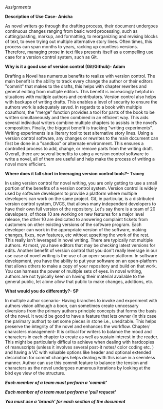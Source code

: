 
*Assignments*


**Description of Use Case- Anisha**

As novel writers go through the drafting process, their document undergoes continuous changes ranging from basic word processing, such as cutting/pasting, markup, and formatting, to reorganizing and revising blocks of text, to even trying out multiple alternative story lines. Often times, this process can span months to years, racking up countless versions. Therefore, managing prose in text files presents itself as a compelling use case for a version control system, such as Git.  

**Why is it a good use of version control (Git/Github)- Adam**

Drafting a Novel has numerous benefits to realize with version control. The main benefit is the ability to track every change the author or their editors "commit" that makes to the drafts, this helps with chapter rewrites and general editing from multiple editors. This benefit is increasingly helpful in situations with multiple authors and contributors. Version control also helps with backups of writing drafts. This enables a level of security to ensure the authors work is adequately saved. In regards to a book with multiple coauthors, the "merge" function provides a tool for parts of the book to be written simultaneously and then combined in an efficient way. This aids several individual writers combine multiple chapters to assists in the novel’s composition. Finally, the biggest benefit is tracking "writing experiments". Writing experiments is a literary tool to test alternative story lines. Using a version control software, any changes or rewrites to the main document can first be done in a "sandbox" or alternate environment. This ensures a controlled process to add, change, or remove parts from the writing draft. Overall, there are several benefits to using a version control software to write a novel, all of them are useful and help make the process of writing a novel more efficient.

**Where does it fall short in leveraging version control tools?- Tracey**

In using version control for novel writing, you are only getting to use a small portion of the benefits of a version control system. Version control is widely used by software developers to provide a platform where multiple developers can work on the same project. Git, in particular, is a distributed version control system, DVCS, that allows many independent developers to have their own full version of the repository. Let's say there is a team of 20 developers, of those 10 are working on new features for a major level release, the other 10 are dedicated to answering complaint tickets from customers on other existing versions of the software program.  Each developer can work in the appropriate version of the software, making changes, fixes, new features, etc without upsetting the work of the rest. This really isn't leveraged in novel writing.  There are typically not multiple authors. At most, you have editors that may be checking latest versions for edits. Another benefit of version control that you don't really leverage in our use case of novel writing is the use of an open-source platform. In software development, you have the ability to put your software on an open-platform that allows others to make a copy of your repository and build on that work.  You can harness the power of multiple sets of eyes.  In novel writing, authors are not typically keen on having their material available to the general public, let alone allow that public to make changes, additions, etc.  

**What would you do differently?- SP**

In multiple author scenario- Having branches to invoke and experiment with authors vision although a boon, can sometimes create unncessary diversions from the primary authors principle concepts that forms the basis of the novel. It would be good to have a feature that lets owner (in this case the parimary author) to set some pieces in stone i.e., uneditable. This helps preserve the integrity of the novel and enhances the workflow. 
Chapter/ characters management- It is critical for writers to balance the mood and characters in each chapter to create as well as sustain interest in the reader. This might be particularly difficul to achieve when dealing with hardcopies of manuscripts (unless it involves several post-it notes/ color coding etc. ) and having a VC with valuable options like header and optional extended descriotion for commit changes helps dealing with this issue in a seemless manner. Author can use this commit feature to balance the tension and characters as the novel undergoes numerous iterations by looking at the bird eye view of the structure. 

***Each member of a team must perform a 'commit'***


***Each member of a team must perform a 'pull request'***


***You must use a 'branch' for each section of the document***
